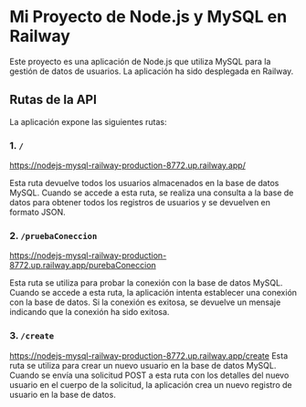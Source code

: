 # Mi Proyecto de Node.js y MySQL en Railway

Este proyecto es una aplicación de Node.js que utiliza MySQL para la gestión de datos de usuarios. La aplicación ha sido desplegada en Railway.

## Rutas de la API

La aplicación expone las siguientes rutas:

### 1. `/`
https://nodejs-mysql-railway-production-8772.up.railway.app/

Esta ruta devuelve todos los usuarios almacenados en la base de datos MySQL. Cuando se accede a esta ruta, se realiza una consulta a la base de datos para obtener todos los registros de usuarios y se devuelven en formato JSON.

### 2. `/pruebaConeccion`
https://nodejs-mysql-railway-production-8772.up.railway.app/purebaConeccion

Esta ruta se utiliza para probar la conexión con la base de datos MySQL. Cuando se accede a esta ruta, la aplicación intenta establecer una conexión con la base de datos. Si la conexión es exitosa, se devuelve un mensaje indicando que la conexión ha sido exitosa.

### 3. `/create`
https://nodejs-mysql-railway-production-8772.up.railway.app/create
Esta ruta se utiliza para crear un nuevo usuario en la base de datos MySQL. Cuando se envía una solicitud POST a esta ruta con los detalles del nuevo usuario en el cuerpo de la solicitud, la aplicación crea un nuevo registro de usuario en la base de datos.
